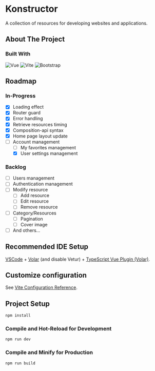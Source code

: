 # Konstructor

A collection of resources for developing websites and applications.

## About The Project

### Built With

![Vue](https://img.shields.io/badge/Vue.js-35495E?style=for-the-badge&logo=vuedotjs&logoColor=4FC08D)
![Vite](https://img.shields.io/badge/vite-%23646CFF.svg?style=for-the-badge&logo=vite&logoColor=white)
![Bootstrap](https://img.shields.io/badge/Bootstrap-563D7C?style=for-the-badge&logo=bootstrap&logoColor=white)

## Roadmap

### In-Progress

- [x] Loading effect
- [x] Router guard
- [x] Error handling
- [x] Retrieve resources timing
- [x] Composition-api syntax
- [x] Home page layout update
- [ ] Account management
  - [ ] My favorites management
  - [x] User settings management

### Backlog

- [ ] Users management
- [ ] Authentication management
- [ ] Modify resource
  - [ ] Add resource
  - [ ] Edit resource
  - [ ] Remove resource
- [ ] Category/Resources
  - [ ] Pagination
  - [ ] Cover image
- [ ] And others...

## Recommended IDE Setup

[VSCode](https://code.visualstudio.com/) + [Volar](https://marketplace.visualstudio.com/items?itemName=Vue.volar) (and disable Vetur) + [TypeScript Vue Plugin (Volar)](https://marketplace.visualstudio.com/items?itemName=Vue.vscode-typescript-vue-plugin).

## Customize configuration

See [Vite Configuration Reference](https://vitejs.dev/config/).

## Project Setup

```sh
npm install
```

### Compile and Hot-Reload for Development

```sh
npm run dev
```

### Compile and Minify for Production

```sh
npm run build
```
